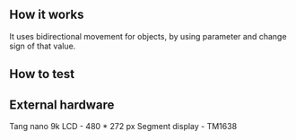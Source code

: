<!---

This file is used to generate your project datasheet. Please fill in the information below and delete any unused
sections.

You can also include images in this folder and reference them in the markdown. Each image must be less than
512 kb in size, and the combined size of all images must be less than 1 MB.
-->

## How it works

It uses bidirectional movement for objects, by using parameter and change sign of that value.

## How to test



## External hardware

Tang nano 9k
LCD - 480 * 272 px
Segment display - TM1638